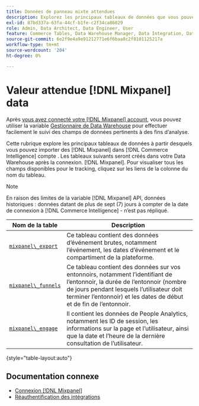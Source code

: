 ```yaml
---
title: Données de panneau mixte attendues
description: Explorez les principaux tableaux de données que vous pouvez importer à partir de Mixpanel dans votre [!DNL Commerce Intelligence] compte .
exl-id: 87bd337a-63fa-44cf-b1fe-c2f34ca86029
role: Admin, Data Architect, Data Engineer, User
feature: Commerce Tables, Data Warehouse Manager, Data Integration, Data Import/Export
source-git-commit: 6e2f9e4a9e91212771e6f6baa8c2f8101125217a
workflow-type: tm+mt
source-wordcount: '204'
ht-degree: 0%

---
```


# Valeur attendue [!DNL Mixpanel] data

Après [vous avez connecté votre [!DNL Mixpanel] account](../integrations/mixpanel.md), vous pouvez utiliser la variable [Gestionnaire de Data Warehouse](../../../data-analyst/data-warehouse-mgr/tour-dwm.md) pour effectuer facilement le suivi des champs de données pertinents à des fins d’analyse.

Cette rubrique explore les principaux tableaux de données à partir desquels vous pouvez importer des [!DNL Mixpanel] dans [!DNL Commerce Intelligence] compte . Les tableaux suivants seront créés dans votre Data Warehouse après la connexion. [!DNL Mixpanel]. Pour visualiser tous les champs disponibles pour le tracking, cliquez sur les liens de la colonne du nom du tableau.

>[!NOTE]
>
>En raison des limites de la variable [!DNL Mixpanel] API, données historiques : données datant de plus de sept (7) jours à compter de la date de connexion à [!DNL Commerce Intelligence] - n’est pas répliqué.

| **Nom de la table** | **Description** |
|-----|-----|
| [`mixpanel\_export`](https://developer.mixpanel.com/reference/raw-data-export-api#datafeed) | Ce tableau contient des données d’événement brutes, notamment l’événement, les dates d’événement et le compartiment de la plateforme. |
| [`mixpanel\_funnels`](https://developer.mixpanel.com/reference/raw-data-export-api#funnels-default) | Ce tableau contient des données sur vos entonnoirs, notamment l’identifiant de l’entonnoir, la durée de l’entonnoir (nombre de jours pendant lesquels l’utilisateur doit terminer l’entonnoir) et les dates de début et de fin de l’entonnoir. |
| [`mixpanel\_engage`](https://developer.mixpanel.com/reference/raw-data-export-api#engage-default) | Il contient les données de People Analytics, notamment les ID de session, les informations sur la page et l’utilisateur, ainsi que la date et l’heure de la dernière consultation de l’utilisateur. |

{style="table-layout:auto"}

## Documentation connexe

* [Connexion [!DNL Mixpanel]](../integrations/mixpanel.md)
* [Réauthentification des intégrations](https://experienceleague.adobe.com/docs/commerce-knowledge-base/kb/how-to/mbi-reauthenticating-integrations.html)
